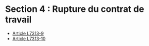 # Section 4 : Rupture du contrat de travail

* [Article L7313-9](./LEGIARTI000006904729.md)
* [Article L7313-10](./LEGIARTI000006904730.md)

